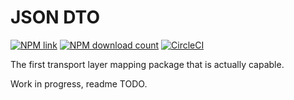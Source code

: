 # JSON DTO

[![NPM link](https://img.shields.io/npm/v/json-dto.svg)](https://www.npmjs.com/package/json-dto)
[![NPM download count](https://img.shields.io/npm/dt/json-dto.svg)](https://www.npmjs.com/package/json-dto)
[![CircleCI](https://circleci.com/gh/abuinitski/json-dto/tree/master.svg?style=svg)](https://circleci.com/gh/abuinitski/json-dto/tree/master)

The first transport layer mapping package that is actually capable.

Work in progress, readme TODO.
